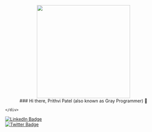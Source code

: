 <div id="header" align="center">
  <!--img src="https://media.giphy.com/media/vrxxqQbyRxYi6scCjT/giphy.gif" width="500"/-->
  <img src="https://media.giphy.com/media/M9gbBd9nbDrOTu1Mqx/giphy.gif" width="300"/>
</div>
<div id="header" align="center">
### Hi there, Prithvi Patel (also known as Gray Programmer) 👋
</div>
<div class="row">
  <div class="column">
      
  </div>

  <div class="column">
    
    </div>
  
</div>


<div class="row">
  <div class="column">
    <a href="https://www.linkedin.com/in/prithvi-patel-38665410a/"><img src="https://img.shields.io/badge/LinkedIn-blue?style=for-the-      badge&logo=linkedin&logoColor=white" alt="LinkedIn Badge"></a>
  </div>
  <div class="column">
    <a href="https://twitter.com/ProgrammerGray"><img src="https://img.shields.io/badge/Twitter-blue?style=for-the-badge&logo=twitter&logoColor=white" alt="Twitter Badge"></a>
  </div>
</div>
